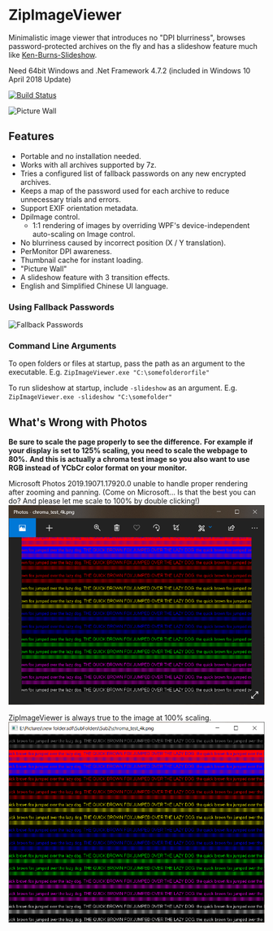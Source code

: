 # ZipImageViewer
Minimalistic image viewer that introduces no "DPI blurriness", browses password-protected archives on the fly and has a slideshow feature much like [Ken-Burns-Slideshow](https://github.com/changbowen/Ken-Burns-Slideshow).

Need 64bit Windows and .Net Framework 4.7.2 (included in Windows 10 April 2018 Update)

[![Build Status](https://changb0wen.visualstudio.com/ZipImageViewer/_apis/build/status/changbowen.ZipImageViewer?branchName=master)](https://changb0wen.visualstudio.com/ZipImageViewer/_build/latest?definitionId=4&branchName=master)

![Picture Wall](https://github.com/changbowen/Misc/raw/master/ZipImageViewer/picture_wall.gif)

## Features
- Portable and no installation needed.
- Works with all archives supported by 7z.
- Tries a configured list of fallback passwords on any new encrypted archives.
- Keeps a map of the password used for each archive to reduce unnecessary trials and errors.
- Support EXIF orientation metadata.
- DpiImage control.
  - 1:1 rendering of images by overriding WPF's device-independent auto-scaling on Image control.
- No blurriness caused by incorrect position (X / Y translation).
- PerMonitor DPI awareness.
- Thumbnail cache for instant loading.
- "Picture Wall"
- A slideshow feature with 3 transition effects.
- English and Simplified Chinese UI language.

### Using Fallback Passwords
![Fallback Passwords](https://github.com/changbowen/Misc/raw/master/ZipImageViewer/fallback_passwords.gif)

### Command Line Arguments
To open folders or files at startup, pass the path as an argument to the executable. E.g. `ZipImageViewer.exe "C:\somefolderorfile"`

To run slideshow at startup, include `-slideshow` as an argument. E.g. `ZipImageViewer.exe -slideshow "C:\somefolder"`

## What's Wrong with Photos
**Be sure to scale the page properly to see the difference.**
**For example if your display is set to 125% scaling, you need to scale the webpage to 80%.**
**And this is actually a chroma test image so you also want to use RGB instead of YCbCr color format on your monitor.**

Microsoft Photos 2019.19071.17920.0 unable to handle proper rendering after zooming and panning.
(Come on Microsoft... Is that the best you can do? And please let me scale to 100% by double clicking!)
<img src="https://github.com/changbowen/Misc/raw/master/ZipImageViewer/chroma_photos.png"/>

ZipImageViewer is always true to the image at 100% scaling.
<img src="https://github.com/changbowen/Misc/raw/master/ZipImageViewer/chroma_zipimageviewer.png"/>

